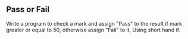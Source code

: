 ## Pass or Fail

Write a program to check a mark and assign "Pass" to the result if mark greater or equal to 50, otherwise assign "Fail" to it, Using short hand if.
